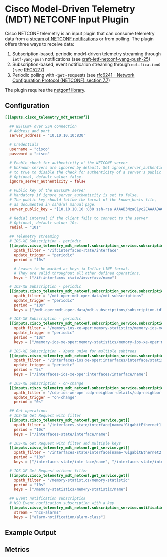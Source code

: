 # Cisco Model-Driven Telemetry (MDT) NETCONF Input Plugin

Cisco NETCONF telemetry is an input plugin that can consume telemetry data 
from a [stream of NETCONF notifications](
    https://tools.ietf.org/html/rfc5277) 
or from polling. The plugin offers three ways to receive data:

1. Subscription-based, periodic model-driven telemetry streaming through 
   `ietf-yang-push` notifications (see [draft-ietf-netconf-yang-push-25](
       https://tools.ietf.org/html/draft-ietf-netconf-yang-push-25))
2. Subscription-based, event notification streaming through `notification`s (
   see [RFC5277](
       https://tools.ietf.org/html/rfc5277#page-9))
3. Periodic polling with `<get>` requests (see 
   [rfc6241 - Network Configuration Protocol (NETCONF), section 7.7](
       https://tools.ietf.org/html/rfc6241))

The plugin requires the [netgonf library](github.com/cisco-ie/netgonf).

## Configuration

```toml @sample.conf
[[inputs.cisco_telemetry_mdt_netconf]]

  ## NETCONF over SSH connection
  # Address and port
  server_address = "10.10.10.10:830"

  # Credentials
  username = "cisco"
  password = "cisco"

  # Enable check for authenticity of the NETCONF server
  # Unknown servers are ignored by default. Set ignore_server_authenticity
  # to true to disable the check for authenticity of a server's public key.
  # Optional, default value: false.
  ignore_server_authenticity = false

  # Public key of the NETCONF server
  # Mandatory if ignore_server_authenticity is set to false.
  # The public key should follow the format of the known_hosts file,
  # as documented in sshd(8) manual page.
  server_public_key = "[10.10.10.10]:830 ssh-rsa AAAAB3NzaC1yc2EAAAADAQABAAABAQDXxWHGjcEcyEDw/YbJeB824husNnchKKbRtR5i9s+Y712kckQpkWScgwRJJsvneUg4Ztu4ZS8PPzlfiaoHAzOiKjuE7Ns+zklaPSwTj6hf6Sl0FuChWMXi/EchfPcUREQ9mlKL10oMD37W+m3vRUtmj/LM1gNHUSjp3Q1RsyfhLfxYw7I2RQXDfindwxxrX32iWWJdPMfY7PDRYpvh/xmyQVb9RdOhZ7qA/xkDc+SS1hZrzCkh2kaKTd4Glh76K58fEuQ2NFCRYztezWa7D61OiXIeWZJ4x2Utb8xH6wsGA5T0vBt89DB7EvF8xsnEdDtlMsI8L99JtGlNO3MXasdf"

  # Redial interval if the client fails to connect to the server
  # Optional, default value: 10s.
  redial = "10s"

  ## Telemetry streaming
  # IOS-XE Subscription - periodic
  [[inputs.cisco_telemetry_mdt_netconf.subscription_service.subscription]]
    xpath_filter = "/if:interfaces-state/interface"
    update_trigger = "periodic"
    period = "10s"

    # Leaves to be marked as keys in Influx LINE format.
    # They are valid throughout all other defined operations.
    keys = ["/if:interfaces-state/interface/name"]

  # IOS-XE Subscription - periodic
  [[inputs.cisco_telemetry_mdt_netconf.subscription_service.subscription]]
    xpath_filter = "/mdt-oper:mdt-oper-data/mdt-subscriptions"
    update_trigger = "periodic"
    period = "10s"
    keys = ["/mdt-oper:mdt-oper-data/mdt-subscriptions/subscription-id"]

  # IOS-XE Subscription - periodic
  [[inputs.cisco_telemetry_mdt_netconf.subscription_service.subscription]]
    xpath_filter = "/memory-ios-xe-oper:memory-statistics/memory-ios-xe-oper:memory-statistic"
    update_trigger = "periodic"
    period = "10s"
    keys = ["/memory-ios-xe-oper:memory-statistics/memory-ios-xe-oper:memory-statistic/memory-ios-xe-oper:name"]

  # IOS-XE Subscription - Xpath union for multiple subtrees
  [[inputs.cisco_telemetry_mdt_netconf.subscription_service.subscription]]
    xpath_filter = "/interfaces-ios-xe-oper:interfaces/interface/statistics/in-octets|/interfaces-ios-xe-oper:interfaces/interface/statistics/out-octets"
    update_trigger = "periodic"
    period = "5s"
    keys = ["/interfaces-ios-xe-oper:interfaces/interface/name"]

  # IOS-XE Subscription - on-change
  [[inputs.cisco_telemetry_mdt_netconf.subscription_service.subscription]]
    xpath_filter = "/cdp-ios-xe-oper:cdp-neighbor-details/cdp-neighbor-detail"
    update_trigger = "on-change"
    period = "0s"

  ## Get operations
  # IOS-XE Get Request with filter
  [[inputs.cisco_telemetry_mdt_netconf.get_service.get]]
    xpath_filter = "/interfaces-state/interface[name='GigabitEthernet1']/oper-status"
    period = "10s"
    keys = ["/interfaces-state/interface/name"]

  # IOS-XE Get Request with filter and multiple keys
  [[inputs.cisco_telemetry_mdt_netconf.get_service.get]]
    xpath_filter = "/interfaces-state/interface[name='GigabitEthernet2']"
    period = "10s"
    keys = ["/interfaces-state/interface/name", "/interfaces-state/interface/if-index"]

  # IOS-XE Get Request without filter
  [[inputs.cisco_telemetry_mdt_netconf.get_service.get]]
    xpath_filter = "/memory-statistics/memory-statistic"
    period = "10s"
    keys = ["/memory-statistics/memory-statistic/name"]

  ## Event notification subscription
  # NSO Event notfication subscription with a key
  [[inputs.cisco_telemetry_mdt_netconf.subscription_service.notification]]
    stream = "ncs-alarms"
    keys = ["alarm-notification/alarm-class"]
```

## Example Output

## Metrics
